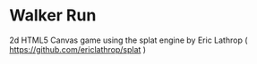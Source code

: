 Walker Run
===========================


2d HTML5 Canvas game  using the splat engine by Eric Lathrop ( https://github.com/ericlathrop/splat )
